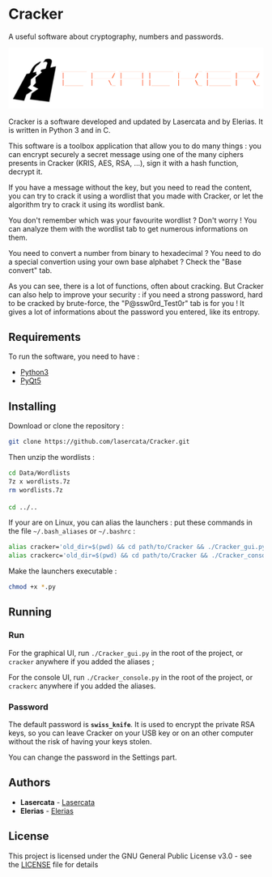 # Cracker
A useful software about cryptography, numbers and passwords.

![Cracker](Style/Cracker_ascii_logo_surrounded.png)

Cracker is a software developed and updated by Lasercata and by Elerias. It is written in Python 3 and in C.

This software is a toolbox application that allow you to do many things : you can encrypt
securely a secret message using one of the many ciphers presents in Cracker (KRIS, AES, RSA, ...),
sign it with a hash function, decrypt it.

If you have a message without the key, but you need to read the content, you can try to
crack it using a wordlist that you made with Cracker, or let the algorithm try to crack
it using its wordlist bank.

You don't remember which was your favourite wordlist ? Don't worry ! You can analyze
them with the wordlist tab to get numerous informations on them.

You need to convert a number from binary to hexadecimal ? You need to do a special convertion
using your own base alphabet ? Check the "Base convert" tab.

As you can see, there is a lot of functions, often about cracking. But Cracker
can also help to improve your security : if you need a strong password, hard to be
cracked by brute-force, the "P@ssw0rd_Test0r" tab is for you ! It gives a lot of informations
about the password you entered, like its entropy.


## Requirements

To run the software, you need to have :

* [Python3](https://www.python.org/downloads/)
* [PyQt5](https://pypi.org/project/PyQt5/)


## Installing

Download or clone the repository :

```bash
git clone https://github.com/lasercata/Cracker.git
```

Then unzip the wordlists :

```bash
cd Data/Wordlists
7z x wordlists.7z
rm wordlists.7z

cd ../..
```

If your are on Linux, you can alias the launchers : put these commands in the file `~/.bash_aliases` or `~/.bashrc` :

```bash
alias cracker='old_dir=$(pwd) && cd path/to/Cracker && ./Cracker_gui.py && cd $old_dir'
alias crackerc='old_dir=$(pwd) && cd path/to/Cracker && ./Cracker_console.py && cd $old_dir'
```

Make the launchers executable :

```bash
chmod +x *.py
```


## Running

### Run
For the graphical UI, run `./Cracker_gui.py` in the root of the project, or `cracker` anywhere if you added the aliases ;

For the console UI, run `./Cracker_console.py` in the root of the project, or `crackerc` anywhere if you added the aliases.

### Password
The default password is **`swiss_knife`**. It is used to encrypt the private RSA keys, so you can leave Cracker on your USB key or on an other computer without the risk of having your keys stolen.

You can change the password in the Settings part.


## Authors

* **Lasercata** - [Lasercata](https://github.com/lasercata)
* **Elerias** - [Elerias](https://github.com/EleriasQueflunn)


## License

This project is licensed under the GNU General Public License v3.0 - see the [LICENSE](LICENSE) file for details
